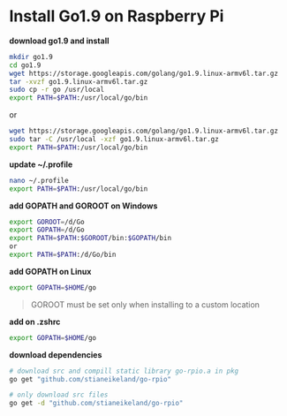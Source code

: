 # Install Go1.9 on Raspberry Pi

**download go1.9 and install**

```bash
mkdir go1.9
cd go1.9
wget https://storage.googleapis.com/golang/go1.9.linux-armv6l.tar.gz
tar -xvzf go1.9.linux-armv6l.tar.gz
sudo cp -r go /usr/local
export PATH=$PATH:/usr/local/go/bin
```

or

```bash
wget https://storage.googleapis.com/golang/go1.9.linux-armv6l.tar.gz
sudo tar -C /usr/local -xzf go1.9.linux-armv6l.tar.gz
export PATH=$PATH:/usr/local/go/bin
```

**update ~/.profile**

```bash
nano ~/.profile
export PATH=$PATH:/usr/local/go/bin
```

**add GOPATH and GOROOT on Windows**

```bash
export GOROOT=/d/Go
export GOPATH=/d/Go
export PATH=$PATH:$GOROOT/bin:$GOPATH/bin
or
export PATH=$PATH:/d/Go/bin
```

**add GOPATH on Linux**

```bash
export GOPATH=$HOME/go
```

> GOROOT must be set only when installing to a custom location

**add on .zshrc**

```bash
export GOPATH=$HOME/go
```

**download dependencies**

```bash
# download src and compill static library go-rpio.a in pkg
go get "github.com/stianeikeland/go-rpio"

# only download src files
go get -d "github.com/stianeikeland/go-rpio"
```
